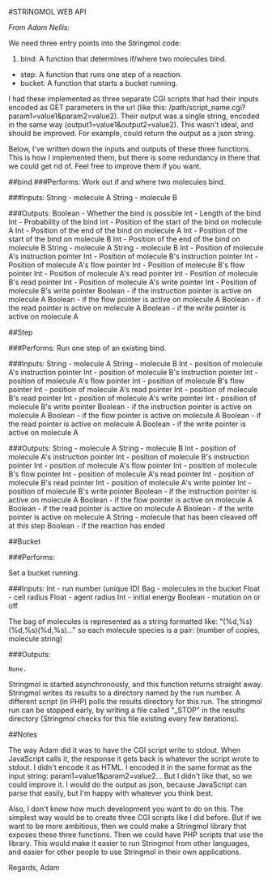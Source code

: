 
#STRINGMOL WEB API

*From Adam Nellis:*

We need three entry points into the Stringmol code:

1. bind: A function that determines if/where two molecules bind.
- step: A function that runs one step of a reaction.
- bucket: A function that starts a bucket running.

I had these implemented as three separate CGI scripts that had their inputs encoded as GET parameters in the url (like this: /path/script_name.cgi?param1=value1&param2=value2). 
Their output was a single string, encoded in the same way (output1=value1&output2=value2). This wasn't ideal, and should be improved. For example, could return the output as a json string.

Below, I've written down the inputs and outputs of these three functions. 
This is how I implemented them, but there is some redundancy in there that we could get rid of. Feel free to improve them if you want.

##bind
###Performs:
Work out if and where two molecules bind.

###Inputs:
    String - molecule A
    String - molecule B
 
###Outputs:
    Boolean - Whether the bind is possible
    Int - Length of the bind
    Int - Probability of the bind
    Int - Position of the start of the bind on molecule A
    Int - Position of the end of the bind on molecule A
    Int - Position of the start of the bind on molecule B
    Int - Position of the end of the bind on molecule B
    String - molecule A
    String - molecule B
    Int - Position of molecule A's instruction pointer
    Int - Position of molecule B's instruction pointer
    Int - Position of molecule A's flow pointer
    Int - Position of molecule B's flow pointer
    Int - Position of molecule A's read pointer
    Int - Position of molecule B's read pointer
    Int - Position of molecule A's write pointer
    Int - Position of molecule B's write pointer
    Boolean - if the instruction pointer is active on molecule A
    Boolean - if the flow pointer is active on molecule A
    Boolean - if the read pointer is active on molecule A
    Boolean - if the write pointer is active on molecule A


##Step

###Performs:
    Run one step of an existing bind.

###Inputs: 
    String - molecule A
    String - molecule B
    Int - position of molecule A's instruction pointer
    Int - position of molecule B's instruction pointer
    Int - position of molecule A's flow pointer
    Int - position of molecule B's flow pointer
    Int - position of molecule A's read pointer
    Int - position of molecule B's read pointer
    Int - position of molecule A's write pointer
    Int - position of molecule B's write pointer
    Boolean - if the instruction pointer is active on molecule A
    Boolean - if the flow pointer is active on molecule A
    Boolean - if the read pointer is active on molecule A
    Boolean - if the write pointer is active on molecule A
 
###Outputs:
    String - molecule A
    String - molecule B
    Int - position of molecule A's instruction pointer
    Int - position of molecule B's instruction pointer
    Int - position of molecule A's flow pointer
    Int - position of molecule B's flow pointer
    Int - position of molecule A's read pointer
    Int - position of molecule B's read pointer
    Int - position of molecule A's write pointer
    Int - position of molecule B's write pointer
    Boolean - if the instruction pointer is active on molecule A
    Boolean - if the flow pointer is active on molecule A
    Boolean - if the read pointer is active on molecule A
    Boolean - if the write pointer is active on molecule A
    String - molecule that has been cleaved off at this step
    Boolean - if the reaction has ended


##Bucket

###Performs:
    
Set a bucket running.

###Inputs:
    Int - run number (unique ID)
    Bag - molecules in the bucket
    Float - cell radius
    Float - agent radius
    Int - initial energy
    Boolean - mutation on or off
    
The bag of molecules is represented as a string formatted like:
    "(%d,%s)(%d,%s)(%d,%s)..."
    so each molecule species is a pair: (number of copies, molecule string)

###Outputs:
    
	None.
Stringmol is started asynchronously, and this function returns straight away.
    Stringmol writes its results to a directory named by the run number.
    A different script (in PHP) polls the results directory for this run.
    The stringmol run can be stopped early, by writing a file called "_STOP" in the results directory (Stringmol checks for this file existing every few iterations).



##Notes

The way Adam did it was to have the CGI script write to stdout. When JavaScript calls it, the response it gets back is whatever the script wrote to stdout. I didn't encode it as HTML. I encoded it in the same format as the input string: param1=value1&param2=value2...
But I didn't like that, so we could improve it. I would do the output as json, because JavaScript can parse that easily, but I'm happy with whatever you think best.

Also, I don't know how much development you want to do on this. The simplest way would be to create three CGI scripts like I did before. But if we want to be more ambitious, then we could make a Stringmol library that exposes these three functions. Then we could have PHP scripts that use the library. This would make it easier to run Stringmol from other languages, and easier for other people to use Stringmol in their own applications.

Regards,
Adam
